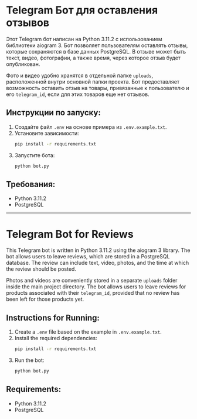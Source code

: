# Telegram Бот для оставления отзывов

Этот Telegram бот написан на Python 3.11.2 с использованием библиотеки aiogram 3. Бот позволяет пользователям оставлять отзывы, которые сохраняются в базе данных PostgreSQL. В отзыве может быть текст, видео, фотографии, а также время, через которое отзыв будет опубликован.

Фото и видео удобно хранятся в отдельной папке `uploads`, расположенной внутри основной папки проекта. Бот предоставляет возможность оставить отзыв на товары, привязанные к пользователю и его `telegram_id`, если для этих товаров еще нет отзывов.

## Инструкции по запуску:

1. Создайте файл `.env` на основе примера из `.env.example.txt`.
2. Установите зависимости:
    ```bash
    pip install -r requirements.txt
    ```
3. Запустите бота:
    ```bash
    python bot.py
    ```

## Требования:
- Python 3.11.2
- PostgreSQL
--------------
# Telegram Bot for Reviews

This Telegram bot is written in Python 3.11.2 using the aiogram 3 library. The bot allows users to leave reviews, which are stored in a PostgreSQL database. The review can include text, video, photos, and the time at which the review should be posted.

Photos and videos are conveniently stored in a separate `uploads` folder inside the main project directory. The bot allows users to leave reviews for products associated with their `telegram_id`, provided that no review has been left for those products yet.

## Instructions for Running:

1. Create a `.env` file based on the example in `.env.example.txt`.
2. Install the required dependencies:
    ```bash
    pip install -r requirements.txt
    ```
3. Run the bot:
    ```bash
    python bot.py
    ```

## Requirements:
- Python 3.11.2
- PostgreSQL

